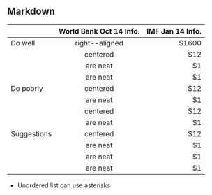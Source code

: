 ## Markdown

|                             | World Bank Oct 14 Info.                   | IMF Jan 14 Info.  |
| -------------               |:-------------:                            |      -----:|
| Do well                     |right--aligned                             | $1600 |
|                             | centered                                  |   $12 |
|                  | are neat                                  |    $1 |
|                  | are neat                                  |    $1 |
| Do poorly                   | centered                                  |   $12 |
|                  | are neat                                  |    $1 |
|                    | centered                                  |   $12 |
|                  | are neat                                  |    $1 |
| Suggestions                   | centered                                  |   $12 |
|                  | are neat                                  |    $1 |
|                  | are neat                                  |    $1 |
|                  | are neat                                  |    $1 |

* Unordered list can use asterisks


